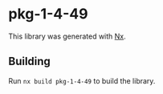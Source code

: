 # pkg-1-4-49

This library was generated with [Nx](https://nx.dev).

## Building

Run `nx build pkg-1-4-49` to build the library.
